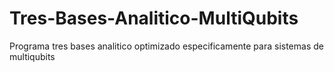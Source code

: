 # Tres-Bases-Analitico-MultiQubits
 Programa tres bases analitico optimizado especificamente para sistemas de multiqubits
